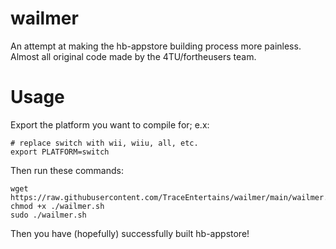 # wailmer
An attempt at making the hb-appstore building process more painless.
Almost all original code made by the 4TU/fortheusers team.

# Usage

Export the platform you want to compile for; e.x:
```
# replace switch with wii, wiiu, all, etc.
export PLATFORM=switch
```

Then run these commands:
```
wget https://raw.githubusercontent.com/TraceEntertains/wailmer/main/wailmer.sh
chmod +x ./wailmer.sh
sudo ./wailmer.sh
```

Then you have (hopefully) successfully built hb-appstore!
